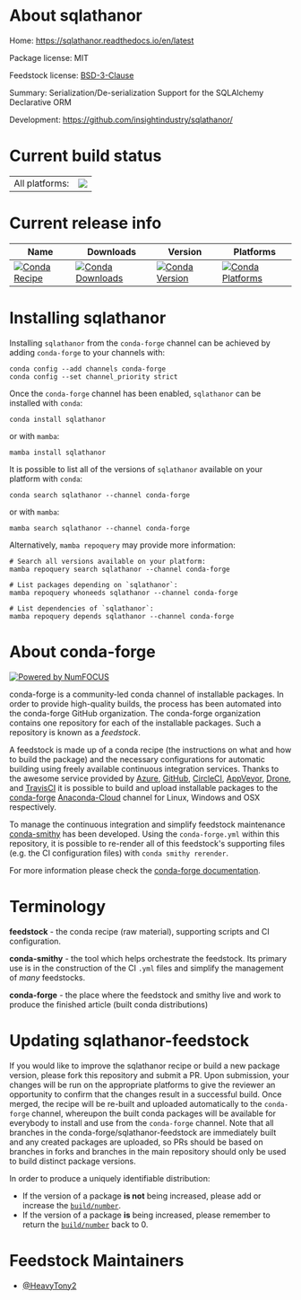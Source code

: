 About sqlathanor
================

Home: https://sqlathanor.readthedocs.io/en/latest

Package license: MIT

Feedstock license: [BSD-3-Clause](https://github.com/conda-forge/sqlathanor-feedstock/blob/main/LICENSE.txt)

Summary: Serialization/De-serialization Support for the SQLAlchemy Declarative ORM

Development: https://github.com/insightindustry/sqlathanor/

Current build status
====================


<table><tr><td>All platforms:</td>
    <td>
      <a href="https://dev.azure.com/conda-forge/feedstock-builds/_build/latest?definitionId=17549&branchName=main">
        <img src="https://dev.azure.com/conda-forge/feedstock-builds/_apis/build/status/sqlathanor-feedstock?branchName=main">
      </a>
    </td>
  </tr>
</table>

Current release info
====================

| Name | Downloads | Version | Platforms |
| --- | --- | --- | --- |
| [![Conda Recipe](https://img.shields.io/badge/recipe-sqlathanor-green.svg)](https://anaconda.org/conda-forge/sqlathanor) | [![Conda Downloads](https://img.shields.io/conda/dn/conda-forge/sqlathanor.svg)](https://anaconda.org/conda-forge/sqlathanor) | [![Conda Version](https://img.shields.io/conda/vn/conda-forge/sqlathanor.svg)](https://anaconda.org/conda-forge/sqlathanor) | [![Conda Platforms](https://img.shields.io/conda/pn/conda-forge/sqlathanor.svg)](https://anaconda.org/conda-forge/sqlathanor) |

Installing sqlathanor
=====================

Installing `sqlathanor` from the `conda-forge` channel can be achieved by adding `conda-forge` to your channels with:

```
conda config --add channels conda-forge
conda config --set channel_priority strict
```

Once the `conda-forge` channel has been enabled, `sqlathanor` can be installed with `conda`:

```
conda install sqlathanor
```

or with `mamba`:

```
mamba install sqlathanor
```

It is possible to list all of the versions of `sqlathanor` available on your platform with `conda`:

```
conda search sqlathanor --channel conda-forge
```

or with `mamba`:

```
mamba search sqlathanor --channel conda-forge
```

Alternatively, `mamba repoquery` may provide more information:

```
# Search all versions available on your platform:
mamba repoquery search sqlathanor --channel conda-forge

# List packages depending on `sqlathanor`:
mamba repoquery whoneeds sqlathanor --channel conda-forge

# List dependencies of `sqlathanor`:
mamba repoquery depends sqlathanor --channel conda-forge
```


About conda-forge
=================

[![Powered by
NumFOCUS](https://img.shields.io/badge/powered%20by-NumFOCUS-orange.svg?style=flat&colorA=E1523D&colorB=007D8A)](https://numfocus.org)

conda-forge is a community-led conda channel of installable packages.
In order to provide high-quality builds, the process has been automated into the
conda-forge GitHub organization. The conda-forge organization contains one repository
for each of the installable packages. Such a repository is known as a *feedstock*.

A feedstock is made up of a conda recipe (the instructions on what and how to build
the package) and the necessary configurations for automatic building using freely
available continuous integration services. Thanks to the awesome service provided by
[Azure](https://azure.microsoft.com/en-us/services/devops/), [GitHub](https://github.com/),
[CircleCI](https://circleci.com/), [AppVeyor](https://www.appveyor.com/),
[Drone](https://cloud.drone.io/welcome), and [TravisCI](https://travis-ci.com/)
it is possible to build and upload installable packages to the
[conda-forge](https://anaconda.org/conda-forge) [Anaconda-Cloud](https://anaconda.org/)
channel for Linux, Windows and OSX respectively.

To manage the continuous integration and simplify feedstock maintenance
[conda-smithy](https://github.com/conda-forge/conda-smithy) has been developed.
Using the ``conda-forge.yml`` within this repository, it is possible to re-render all of
this feedstock's supporting files (e.g. the CI configuration files) with ``conda smithy rerender``.

For more information please check the [conda-forge documentation](https://conda-forge.org/docs/).

Terminology
===========

**feedstock** - the conda recipe (raw material), supporting scripts and CI configuration.

**conda-smithy** - the tool which helps orchestrate the feedstock.
                   Its primary use is in the construction of the CI ``.yml`` files
                   and simplify the management of *many* feedstocks.

**conda-forge** - the place where the feedstock and smithy live and work to
                  produce the finished article (built conda distributions)


Updating sqlathanor-feedstock
=============================

If you would like to improve the sqlathanor recipe or build a new
package version, please fork this repository and submit a PR. Upon submission,
your changes will be run on the appropriate platforms to give the reviewer an
opportunity to confirm that the changes result in a successful build. Once
merged, the recipe will be re-built and uploaded automatically to the
`conda-forge` channel, whereupon the built conda packages will be available for
everybody to install and use from the `conda-forge` channel.
Note that all branches in the conda-forge/sqlathanor-feedstock are
immediately built and any created packages are uploaded, so PRs should be based
on branches in forks and branches in the main repository should only be used to
build distinct package versions.

In order to produce a uniquely identifiable distribution:
 * If the version of a package **is not** being increased, please add or increase
   the [``build/number``](https://docs.conda.io/projects/conda-build/en/latest/resources/define-metadata.html#build-number-and-string).
 * If the version of a package **is** being increased, please remember to return
   the [``build/number``](https://docs.conda.io/projects/conda-build/en/latest/resources/define-metadata.html#build-number-and-string)
   back to 0.

Feedstock Maintainers
=====================

* [@HeavyTony2](https://github.com/HeavyTony2/)

